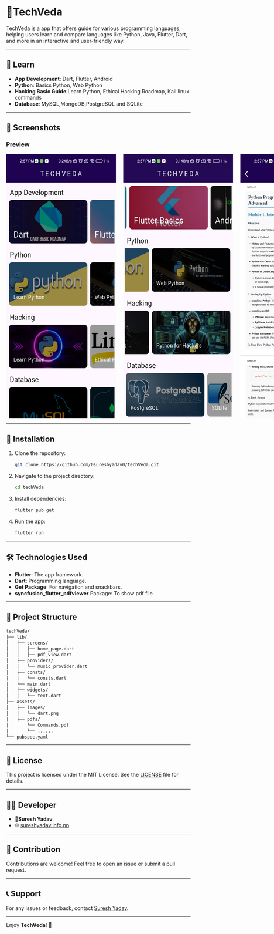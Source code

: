 # 📖TechVeda

TechVeda is a app that offers guide for various programming languages, helping users learn and compare languages like Python, Java, Flutter, Dart, and more in an interactive and user-friendly way.

---

## 🌟 Learn

- **App Development**: Dart, Flutter, Android
- **Python**: Basics Python, Web Python
- **Hacking Basic Guide**:Learn Python, Ethical Hacking Roadmap, Kali linux commands
- **Database**: MySQL,MongoDB,PostgreSQL and SQLite

---

## 📱 Screenshots

### Preview

<center>
<div style="display:flex;gap:20px;">
<img src="https://github.com/0sureshyadav0/techVeda/blob/master/assets/images/techHome1.jpg?raw=true" height = "720px" width="300px">
<img src="https://github.com/0sureshyadav0/techVeda/blob/master/assets/images/techHome.jpg?raw=true" height = "720px" width="300px">
<img src="https://github.com/0sureshyadav0/techVeda/blob/master/assets/images/techContent.jpg?raw=true" height = "720px" width="300px">
</div>

</center>

---

## 🚀 Installation

1. Clone the repository:

   ```bash
   git clone https://github.com/0sureshyadav0/techVeda.git
   ```

2. Navigate to the project directory:

   ```bash
   cd techVeda
   ```

3. Install dependencies:

   ```bash
   flutter pub get
   ```

4. Run the app:
   ```bash
   flutter run
   ```

---

## 🛠️ Technologies Used

- **Flutter**: The app framework.
- **Dart**: Programming language.
- **Get Package**: For navigation and snackbars.
- **syncfusion_flutter_pdfviewer** Package: To show pdf file
---

## 📂 Project Structure

```plaintext
techVeda/
├── lib/
│   ├── screens/
│   │   ├── home_page.dart
│   │   ├── pdf_view.dart
│   ├── providers/
│   │   └── music_provider.dart
│   ├── consts/
│   │   └── consts.dart
│   └── main.dart
│   ├── widgets/
│   │   └── text.dart
├── assets/
│   ├── images/
│   │   └── dart.png
│   ├── pdfs/
│       └── Commands.pdf
│       └── ......
└── pubspec.yaml
```

---

## 📄 License

This project is licensed under the MIT License. See the [LICENSE](https://github.com/0sureshyadav0/techVeda/blob/master/LICENSE.txt?raw=true) file for details.

---

## 🧑‍💻 Developer

- **🧔Suresh Yadav**
- 🌐 [sureshyadav.info.np](http://sureshyadav.info.np)

---

## 🙌 Contribution

Contributions are welcome! Feel free to open an issue or submit a pull request.

---

## 📞 Support

For any issues or feedback, contact [Suresh Yadav](mailto:sureshyadav.info.np@gmail.com).

---

Enjoy **TechVeda**! 📖
